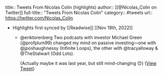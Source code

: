 title:: Tweets From Nicolas Colin (highlights)
author:: [[@Nicolas_Colin on Twitter]]
full-title:: "Tweets From Nicolas Colin"
category:: #tweets
url:: https://twitter.com/Nicolas_Colin

- Highlights first synced by [[Readwise]] [[Nov 19th, 2022]]
	- @eriktorenberg Two podcasts with investor Michael Green (@profplum99) changed my mind on passive investing—one with @jposhaughnessy (Infinite Loops), the other with @tracyalloway & @TheStalwart (Odd Lots).
	  
	  (Actually maybe it was last year, but still mind-changing 🙃) ([View Tweet](https://twitter.com/Nicolas_Colin/status/1475636812274098181))